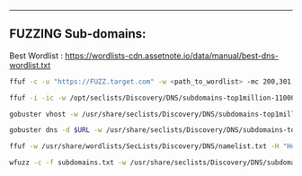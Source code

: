 - - -
## FUZZING Sub-domains:

Best Wordlist : https://wordlists-cdn.assetnote.io/data/manual/best-dns-wordlist.txt 

```sh
ffuf -c -u "https://FUZZ.target.com" -w <path_to_wordlist> -mc 200,301,302,403
```

```sh
ffuf -i -ic -w /opt/seclists/Discovery/DNS/subdomains-top1million-110000.txt -u http://trick.htb -H "Host: preprod-FUZZ.trick.htb" -of csv -o subs
``` 

```sh
gobuster vhost -w /usr/share/seclists/Discovery/DNS/subdomains-top1million-5000.txt -u http://vulnnet.thm
``` 

 ```sh
gobuster dns -d $URL -w /usr/share/seclists/Discovery/DNS/subdomains-top1million-110000.txt
```

```sh
ffuf -w /usr/share/wordlists/SecLists/Discovery/DNS/namelist.txt -H "Host: FUZZ.acmeitsupport.thm" -u http://10.10.166.242
```

```sh
wfuzz -c -f subdomains.txt -w /usr/share/seclists/Discovery/DNS/subdomains-top1million-5000.txt -u "http://cmess.thm/" -H "Host: FUZZ.cmess.thm" --hl 107
```



